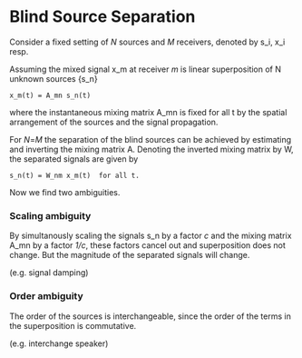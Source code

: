 # Blind Source Separation

Consider a fixed setting of *N* sources and *M* receivers, denoted by s_i, x_i resp.

Assuming the mixed signal x_m at receiver *m* is linear superposition of N unknown sources {s_n}

    x_m(t) = A_mn s_n(t)

where the instantaneous mixing matrix A_mn is fixed for all t by the spatial arrangement of the sources and the signal propagation.

For *N*=*M* the separation of the blind sources can be achieved by estimating and inverting the mixing matrix A. Denoting the inverted mixing matrix by W, the separated signals are given by

    s_n(t) = W_nm x_m(t)  for all t.

Now we find two ambiguities.

### Scaling ambiguity
By simultanously scaling the signals s_n by a factor *c* and the mixing matrix A_mn by a factor *1/c*, these factors cancel out and superposition does not change. But the magnitude of the separated signals will change.

(e.g. signal damping)

### Order ambiguity
The order of the sources is interchangeable, since the order of the terms in the superposition is commutative. 

(e.g. interchange speaker)

